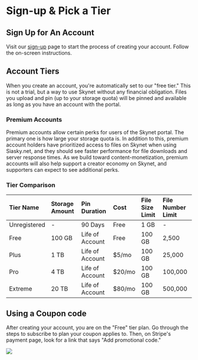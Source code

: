 # Sign-up & Pick a Tier

## Sign Up for An Account

Visit our [sign-up](https://account.siasky.net/auth/registration) page to start the process of creating your account. Follow the on-screen instructions.

## Account Tiers

When you create an account, you're automatically set to our "free tier." This is not a trial, but a way to use Skynet without any financial obligation. Files you upload and pin \(up to your storage quota\) will be pinned and available as long as you have an account with the portal.

### Premium Accounts

Premium accounts allow certain perks for users of the Skynet portal. The primary one is how large your storage quota is. In addition to this, premium account holders have prioritized access to files on Skynet when using Siasky.net, and they should see faster performance for file downloads and server response times. As we build toward content-monetization, premium accounts will also help support a creator economy on Skynet, and supporters can expect to see additional perks.

### Tier Comparison

| Tier Name | Storage Amount | Pin Duration | Cost | File Size Limit | File Number Limit |
| :--- | :--- | :--- | :--- | :--- | :--- |
| Unregistered | - | 90 Days | Free | 1 GB | - |
| Free | 100 GB | Life of Account | Free | 100 GB | 2,500 |
| Plus | 1 TB | Life of Account | $5/mo | 100 GB | 25,000 |
| Pro | 4 TB | Life of Account | $20/mo | 100 GB | 100,000 |
| Extreme | 20 TB | Life of Account | $80/mo | 100 GB | 500,000 |

## Using a Coupon code

After creating your account, you are on the "Free" tier plan. Go through the steps to subscribe to plan your coupon applies to. Then, on Stripe's payment page, look for a link that says "Add promotional code."

![](../.gitbook/assets/coupon.png)

